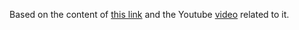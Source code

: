 Based on the content of [this link](https://github.com/aleduca/aula-domingo-slim) and the Youtube [video](https://www.youtube.com/watch?v=C2NV92-1Zvs) related to it.
